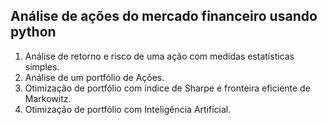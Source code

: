## Análise de ações do mercado financeiro usando python

1. Análise de retorno e risco de uma ação com medidas estatísticas simples.
2. Análise de um portfólio de Ações.
3. Otimização de portfólio com índice de Sharpe e fronteira eficiente de Markowitz.
4. Otimização de portfólio com Inteligência Artificial.
